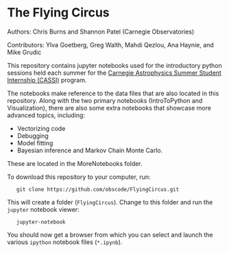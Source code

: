 # The Flying Circus

Authors:  Chris Burns and Shannon Patel (Carnegie Observatories)

Contributors:  Ylva Goetberg, Greg Walth, Mahdi Qezlou, Ana Haynie, and Mike Grudic

This repository contains jupyter notebooks used for the introductory python sessions
held each summer for the [Carnegie Astrophysics Summer Student Internship (CASSI)](https://obs.carnegiescience.edu/CASSI) program.

The notebooks make reference to the data files that are also located in this repository.
Along with the two primary notebooks (IntroToPython and Visualization), 
there are also some extra notebooks that showcase more advanced topics, including:

 - Vectorizing code
 - Debugging
 - Model fitting
 - Bayesian inference and Markov Chain Monte Carlo. 
 
These are located in the MoreNotebooks folder.

To download this repository to your computer, run:

```   git clone https://github.com/obscode/FlyingCircus.git```
   
This will create a folder (`FlyingCircus`). Change to this folder and run the `jupyter` notebook viewer:

```   jupyter-notebook```
   
You should now get a browser from which you can select and launch the various `ipython` notebook files (`*.ipynb`).
